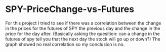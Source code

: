# SPY-PriceChange-vs-Futures
For this project I tried to see if there was a correlation between the change in the prices for the futures of SPY the previous day and the change in the price for the day after. (Basically asking the quesition: can a change in the futures of spy tell you that the next day the stock will go up or down?) The graph showed no real correlation so my conclusion is no.
